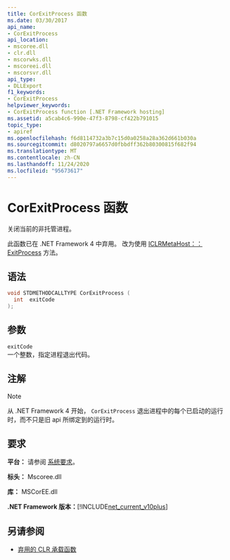 ```yaml
---
title: CorExitProcess 函数
ms.date: 03/30/2017
api_name:
- CorExitProcess
api_location:
- mscoree.dll
- clr.dll
- mscorwks.dll
- mscoreei.dll
- mscorsvr.dll
api_type:
- DLLExport
f1_keywords:
- CorExitProcess
helpviewer_keywords:
- CorExitProcess function [.NET Framework hosting]
ms.assetid: a5cab4c6-990e-47f3-8798-cf422b791015
topic_type:
- apiref
ms.openlocfilehash: f6d8114732a3b7c15d0a0258a28a362d661b030a
ms.sourcegitcommit: d8020797a6657d0fbbdff362b80300815f682f94
ms.translationtype: MT
ms.contentlocale: zh-CN
ms.lasthandoff: 11/24/2020
ms.locfileid: "95673617"
---
```

# <a name="corexitprocess-function"></a>CorExitProcess 函数

关闭当前的非托管进程。  
  
 此函数已在 .NET Framework 4 中弃用。 改为使用 [ICLRMetaHost：： ExitProcess](iclrmetahost-exitprocess-method.md) 方法。  
  
## <a name="syntax"></a>语法  
  
```cpp  
void STDMETHODCALLTYPE CorExitProcess (
  int  exitCode  
);  
```  
  
## <a name="parameters"></a>参数  

 `exitCode`  
 一个整数，指定进程退出代码。  
  
## <a name="remarks"></a>注解  
  
> [!NOTE]
> 从 .NET Framework 4 开始， `CorExitProcess` 退出进程中的每个已启动的运行时，而不只是旧 api 所绑定到的运行时。  
  
## <a name="requirements"></a>要求  

 **平台：** 请参阅 [系统要求](../../get-started/system-requirements.md)。  
  
 **标头：** Mscoree.dll  
  
 **库：** MSCorEE.dll  
  
 **.NET Framework 版本：**[!INCLUDE[net_current_v10plus](../../../../includes/net-current-v10plus-md.md)]  
  
## <a name="see-also"></a>另请参阅

- [弃用的 CLR 承载函数](deprecated-clr-hosting-functions.md)
